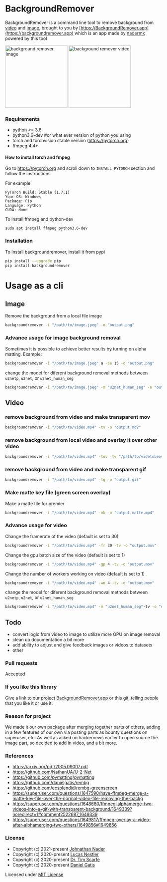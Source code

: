 # BackgroundRemover

BackgroundRemover is a command line tool to remove background from [video](https://backgroundremover.app/video)
and [image](https://backgroundremover.app/image), brought to you
by [https://BackgroundRemover.app](https://backgroundremover.app) which is an app made by [nadermx](https://john.nader.mx) powered by this tool

<img alt="background remover image" src="https://backgroundremover.app/static/backgroundremoverexample.png" height="200" />
<img alt="background remover video" src="/examplegif/backgroundremoverprocessed.gif" height="200" />


### Requirements

* python <= 3.6
* python3.6-dev #or what ever version of python you using
* torch and torchvision stable version (https://pytorch.org)
* ffmpeg 4.4+

#### How to install torch and fmpeg

Go to https://pytorch.org and scroll down to `INSTALL PYTORCH` section and follow the instructions.

For example:

```
PyTorch Build: Stable (1.7.1)
Your OS: Windows
Package: Pip
Language: Python
CUDA: None
```

To install ffmpeg and python-dev

```
sudo apt install ffmpeg python3.6-dev
```

### Installation

To Install backgroundremover, install it from pypi

```bash
pip install --upgrade pip
pip install backgroundremover
```

# Usage as a cli
## Image

Remove the background from a local file image

```bash
backgroundremover -i "/path/to/image.jpeg" -o "output.png"
```

### Advance usage for image background removal

Sometimes it is possible to achieve better results by turning on alpha matting. Example:

```bash
backgroundremover -i "/path/to/image.jpeg" a -ae 15 -o "output.png"
```
change the model for diferent background removal methods between `u2netp`, `u2net`, or `u2net_human_seg`
```bash
backgroundremover -i "/path/to/image.jpeg" -m "u2net_human_seg" -o "output.png"
```
## Video

### remove background from video and make transparent mov

```bash
backgroundremover -i "/path/to/video.mp4" -tv -o "output.mov"
```
### remove background from local video and overlay it over other video
```bash
backgroundremover -i "/path/to/video.mp4" -tov -tv "/path/to/videtobeoverlayed.mp4" -o "output.mov"
```

### remove background from video and make transparent gif


```bash
backgroundremover -i "/path/to/video.mp4" -tg -o "output.gif"
```
### Make matte key file (green screen overlay)

Make a matte file for premier

```bash
backgroundremover -i "/path/to/video.mp4" -mk -o "output.matte.mp4"
```

### Advance usage for video

Change the framerate of the video (default is set to 30)

```bash
backgroundremover -i "/path/to/video.mp4" -fr 30 -tv -o "output.mov"
```

Change the gpu batch size of the video (default is set to 1)

```bash
backgroundremover -i "/path/to/video.mp4" -gp 4 -tv -o "output.mov"
```

Change the number of workers working on video (default is set to 1)

```bash
backgroundremover -i "/path/to/video.mp4" -wn 4 -tv -o "output.mov"
```
change the model for diferent background removal methods between `u2netp`, `u2net`, or `u2net_human_seg`
```bash
backgroundremover -i "/path/to/video.mp4" -m "u2net_human_seg"-tv -o "output.mov"
```

## Todo

- convert logic from video to image to utilize more GPU on image removal
- clean up documentation a bit more
- add ability to adjust and give feedback images or videos to datasets
- other

### Pull requests

Accepted

### If you like this library

Give a link to our project [BackgroundRemover.app](https://backgroundremover.app) or this git, telling people that you like it or use it.

### Reason for project

We made it our own package after merging together parts of others, adding in a few features of our own via posting parts as bounty questions on superuser, etc.  As well as asked on hackernews earlier to open source the image part, so decided to add in video, and a bit more.



### References

- https://arxiv.org/pdf/2005.09007.pdf
- https://github.com/NathanUA/U-2-Net
- https://github.com/pymatting/pymatting
- https://github.com/danielgatis/rembg
- https://github.com/ecsplendid/rembg-greenscreen
- https://superuser.com/questions/1647590/have-ffmpeg-merge-a-matte-key-file-over-the-normal-video-file-removing-the-backg
- https://superuser.com/questions/1648680/ffmpeg-alphamerge-two-videos-into-a-gif-with-transparent-background/1649339?noredirect=1#comment2522687_1649339
- https://superuser.com/questions/1649817/ffmpeg-overlay-a-video-after-alphamerging-two-others/1649856#1649856

### License

- Copyright (c) 2021-present [Johnathan Nader](https://github.com/nadermx)
- Copyright (c) 2020-present [Lucas Nestler](https://github.com/ClashLuke)
- Copyright (c) 2020-present [Dr. Tim Scarfe](https://github.com/ecsplendid)
- Copyright (c) 2020-present [Daniel Gatis](https://github.com/danielgatis)

Licensed under [MIT License](./LICENSE.txt)
